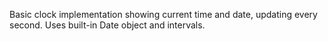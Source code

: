 Basic clock implementation showing current time and date, updating every second. Uses built-in Date object and intervals.